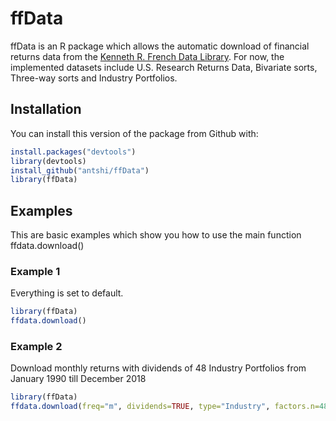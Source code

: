 
# ffData

<!-- badges: start -->
<!-- badges: end -->

ffData is an R package which allows the automatic download of financial returns data from the [Kenneth R. French Data Library](https://mba.tuck.dartmouth.edu/pages/faculty/ken.french/data_library.html). For now, the implemented datasets include U.S. Research Returns Data, Bivariate sorts, Three-way sorts and Industry Portfolios. 

## Installation

You can install this version of the package from Github with:

``` r
install.packages("devtools")
library(devtools)
install_github("antshi/ffData")
library(ffData)
```

## Examples

This are basic examples which show you how to use the main function ffdata.download()

### Example 1 

Everything is set to default.

``` r
library(ffData)
ffdata.download()
```

### Example 2

Download monthly returns with dividends of 48 Industry Portfolios from January 1990 till December 2018

```r
library(ffData)
ffdata.download(freq="m", dividends=TRUE, type="Industry", factors.n=48, start="199001", end="201812")
```
